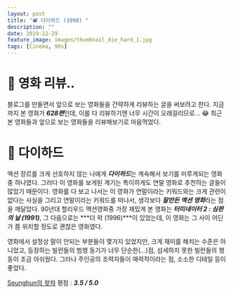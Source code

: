 ```yaml
---
layout: post
title: "📽 다이하드 (1998) "
description: ""
date: 2019-12-29
feature_image: images/thumbnail_die_hard_1.jpg
tags: [Cinema, 90s]
---
```

# 👀 영화 리뷰..
블로그를 만들면서 앞으로 보는 영화들을 간략하게 리뷰하는 글을 써보려고 한다. 지금까지 본 영화가 ***628편***인데, 이를 다 리뷰하기엔 너무 시간이 오래걸리므로... 😂 최근 본 영화들과 앞으로 보는 영화들을 리뷰해보기로 마음먹었다. 

# 🌆 다이하드
액션 장르를 크게 선호하지 않는 나에게 ***다이하드***는 계속해서 보기를 미루게되는 영화 중 하나였다. 그러다 이 영화를 보게된 계기는 특이하게도 연말 영화로 추천하는 글들이 많았기 때문이다.
영화를 다 보고 나서는 이 영화가 연말이라는 키워드와는 크게 관련이 없다는 사실을 그리고 연말이라는 키워드를 떠나서, 생각보다 ***잘만든 액션 영화***라는 점을 깨달았다.
90년대 할리우드 액션영화중 가장 재밌게 본 영화는  ***터미네이터 2 : 심판의 날 (1991)***, 그 다음으로는 ***더 락 (1996)***이 있었는데,  이 영화는 그 사이 어딘가 쯤 위치할 정도로 괜찮은 영화였다.

영화에서 설정상 말이 안되는 부분들이 몇가지 있었지만, 크게 재미를 해치는 수준은 아니었고, 등장하는 빌런들의 범행 동기가 너무 단순한(...)점, 섬세하지 못한 빌런들의 행동이 조금 아쉬웠다. 
그러나 주인공의 조력자들이 매력적이라는 점, 소소한 디테일 등이 좋았다.


[Seunghun의 왓챠](https://watcha.com/ko-KR/users/nb4xk1eyMvOAz)  평점 : ***3.5 / 5.0*** 

